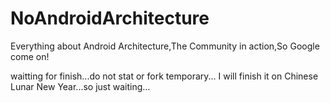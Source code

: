 # NoAndroidArchitecture
Everything about Android Architecture,The Community in action,So Google come on!

waitting for finish...do not stat or fork temporary... I will finish it on Chinese Lunar New Year...so just waiting...
